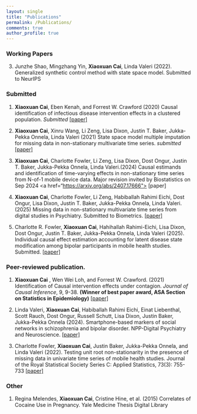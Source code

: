 ```yaml
---
layout: single
title: "Publications"
permalink: /Publications/
comments: true
author_profile: true
---
```


### Working Papers

3. Junzhe Shao, Mingzhang Yin, **Xiaoxuan Cai**, Linda Valeri (2022). Generalized synthetic control method with state space model. Submitted to NeurIPS

### Submitted

1.  **Xiaoxuan Cai**, Eben Kenah, and Forrest W. Crawford (2020) Causal identification of infectious disease intervention effects in a clustered population. *Submitted* <a href="https://arxiv.org/abs/2105.03493"> [paper] </a>

2.  **Xiaoxuan Cai**, Xinru Wang, Li Zeng, Lisa Dixon, Justin T. Baker, Jukka-Pekka Onnela, Linda Valeri (2021) State space model multiple imputation for missing data in non-stationary multivariate time series. *submitted* <a href="https://arxiv.org/abs/2206.14343"> [paper] </a>

3. **Xiaoxuan Cai**, Charlotte Fowler, Li Zeng, Lisa Dixon, Dost Ongur, Justin T. Baker, Jukka-Pekka Onnela, Linda Valeri.(2024) Causal estimands and identification of time-varying effects in non-stationary time series from N-of-1 mobile device data. Major revision invited by Biostatistics on Sep 2024 <a href=“https://arxiv.org/abs/2407.17666"> [paper] </a>

4. **Xiaoxuan Cai**, Charlotte Fowler, Li Zeng, Habiballah Rahimi Eichi, Dost Ongur, Lisa Dixon, Justin T. Baker, Jukka-Pekka Onnela, Linda Valeri. (2025) Missing data in non-stationary multivariate time series from digital studies in Psychiatry. Submitted to Biometrics. <a href="https://arxiv.org/abs/2506.14946"> [paper] </a>

5. Charlotte R. Fowler, **Xiaoxuan Cai**, Hahihallah Rahimi-Eichi, Lisa Dixon, Dost Ongur, Justin T. Baker, Jukka-Pekka Onnela, Linda Valeri (2025). Individual causal effect estimation accounting for latent disease state modification among bipolar participants in mobile health studies. Submitted. <a href="https://arxiv.org/abs/2501.08270"> [paper] </a>


### Peer-reviewed publication.

1. **Xiaoxuan Cai** , Wen Wei Loh, and Forrest W. Crawford. (2021) Identification of Causal intervention effects under contagion. *Journal of Causal Inference*, 9, 9-38.  **(Winner of best paper award, ASA Section on Statistics in Epidemiology)** <a href="https://www.degruyter.com/document/doi/10.1515/jci-2019-0033/html"> [paper] </a>

2. Linda Valeri, **Xiaoxuan Cai**, Habiballah Rahimi Eichi, Einat Liebenthal, Scott Rauch, Dost Ongur, Russell Schutt, Lisa Dixon, Justin Baker, Jukka-Pekka Onnela (2024). Smartphone-based markers of social networks in schizophrenia and bipolar disorder. NPP-Digital Psychiatry and Neuroscience. <a href="https://www.nature.com/articles/s44277-024-00013-w"> [paper] </a>

3. Charlotte Fowler, **Xiaoxuan Cai**, Justin Baker, Jukka-Pekka Onnela, and Linda Valeri (2022). Testing unit root non-stationarity in the presence of missing data in univariate time series of mobile health studies. Journal of the Royal Statistical Society Series C: Applied Statistics, 73(3): 755-733  <a href="https://academic.oup.com/jrsssc/article/73/3/755/7616646"> [paper] </a>


### Other
1. Regina Melendes, **Xiaoxuan Cai**, Cristine Hine, et al. (2015) Correlates of Cocaine Use in Pregnancy. Yale Medicine Thesis Digital Library
